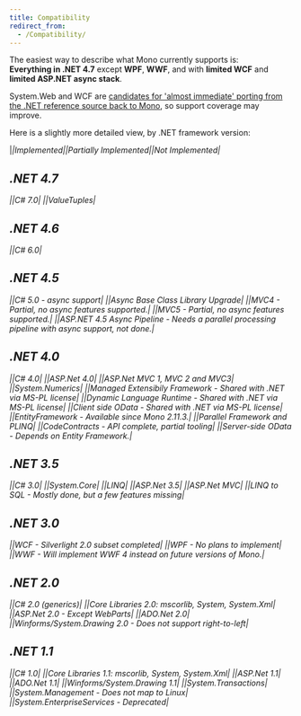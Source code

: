 ```yaml
---
title: Compatibility
redirect_from:
  - /Compatibility/
---
```


The easiest way to describe what Mono currently supports is:<br/>
**Everything in .NET 4.7** except **WPF**, **WWF**, and with **limited WCF** and **limited ASP.NET async stack**.

System.Web and WCF are [candidates for 'almost immediate' porting from the .NET reference source back to Mono](/docs/about-mono/dotnet-integration/#entire-assemblies), so support coverage may improve.

Here is a slightly more detailed view, by .NET framework version:

|<i class="fa fa-check"/>|Implemented|<i class="fa fa-exclamation-triangle"/>|Partially Implemented|<i class="fa fa-ban"/>|Not Implemented|

.NET 4.7
--------

|<i class="fa fa-check"/>|C# 7.0|
|<i class="fa fa-check"/>|ValueTuples|

.NET 4.6
--------

|<i class="fa fa-check"/>|C# 6.0|

.NET 4.5
--------

|<i class="fa fa-check"/>|C# 5.0 - async support|
|<i class="fa fa-check"/>|Async Base Class Library Upgrade|
|<i class="fa fa-exclamation-triangle"/>|MVC4 *- Partial, no async features supported.*|
|<i class="fa fa-exclamation-triangle"/>|MVC5 *- Partial, no async features supported.*|
|<i class="fa fa-ban"/>|ASP.NET 4.5 Async Pipeline *- Needs a parallel processing pipeline with async support, not done.*|

.NET 4.0
--------

|<i class="fa fa-check"/>|C# 4.0|
|<i class="fa fa-check"/>|ASP.Net 4.0|
|<i class="fa fa-check"/>|ASP.Net MVC 1, MVC 2 and MVC3|
|<i class="fa fa-check"/>|System.Numerics|
|<i class="fa fa-check"/>|Managed Extensibily Framework *- Shared with .NET via MS-PL license*|
|<i class="fa fa-check"/>|Dynamic Language Runtime *- Shared with .NET via MS-PL license*|
|<i class="fa fa-check"/>|Client side OData *- Shared with .NET via MS-PL license*|
|<i class="fa fa-check"/>|EntityFramework *- Available since Mono 2.11.3.*|
|<i class="fa fa-check"/>|Parallel Framework and PLINQ|
|<i class="fa fa-exclamation-triangle"/>|CodeContracts *- API complete, partial tooling*|
|<i class="fa fa-exclamation-triangle"/>|Server-side OData *- Depends on Entity Framework.*|

.NET 3.5
--------

|<i class="fa fa-check"/>|C# 3.0|
|<i class="fa fa-check"/>|System.Core|
|<i class="fa fa-check"/>|LINQ|
|<i class="fa fa-check"/>|ASP.Net 3.5|
|<i class="fa fa-check"/>|ASP.Net MVC|
|<i class="fa fa-check"/>|LINQ to SQL *- Mostly done, but a few features missing*|

.NET 3.0
--------

|<i class="fa fa-exclamation-triangle"/>|WCF *- Silverlight 2.0 subset completed*|
|<i class="fa fa-ban"/>|WPF *- No plans to implement*|
|<i class="fa fa-ban"/>|WWF *- Will implement WWF 4 instead on future versions of Mono.*|

.NET 2.0
--------

|<i class="fa fa-check"/>|C# 2.0 (generics)|
|<i class="fa fa-check"/>|Core Libraries 2.0: mscorlib, System, System.Xml|
|<i class="fa fa-check"/>|ASP.Net 2.0 *- Except WebParts*|
|<i class="fa fa-check"/>|ADO.Net 2.0|
|<i class="fa fa-check"/>|Winforms/System.Drawing 2.0 *- Does not support right-to-left*|

.NET 1.1
--------

|<i class="fa fa-check"/>|C# 1.0|
|<i class="fa fa-check"/>|Core Libraries 1.1: mscorlib, System, System.Xml|
|<i class="fa fa-check"/>|ASP.Net 1.1|
|<i class="fa fa-check"/>|ADO.Net 1.1|
|<i class="fa fa-check"/>|Winforms/System.Drawing 1.1|
|<i class="fa fa-check"/>|System.Transactions|
|<i class="fa fa-ban"/>|System.Management *- Does not map to Linux*|
|<i class="fa fa-ban"/>|System.EnterpriseServices *- Deprecated*|
